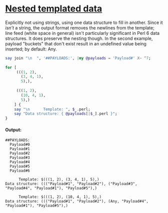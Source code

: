 [1]: https://rosettacode.org/wiki/Nested_templated_data

# [Nested templated data][1]

Explicitly not using strings, using one data structure to fill in another. Since it *isn't* a string, the output format removes the newlines from the template; line feed (white space in general) isn't particularly significant in Perl 6 data structures. It does preserve the nesting though. In the second example, payload "buckets" that don't exist result in an undefined value being inserted; by default: Any.

```raku
say join "\n  ", '##PAYLOADS:', |my @payloads = 'Payload#' X~ ^7;
 
for [
     (((1, 2),
       (3, 4, 1),
       5),),
 
     (((1, 2),
       (10, 4, 1),
       5),)
    ] {
    say "\n      Template: ", $_.perl;
    say "Data structure: { @payloads[|$_].perl }";
}
```

#### Output:
```
##PAYLOADS:
  Payload#0
  Payload#1
  Payload#2
  Payload#3
  Payload#4
  Payload#5
  Payload#6

      Template: $(((1, 2), (3, 4, 1), 5),)
Data structure: ((("Payload#1", "Payload#2"), ("Payload#3", "Payload#4", "Payload#1"), "Payload#5"),)

      Template: $(((1, 2), (10, 4, 1), 5),)
Data structure: ((("Payload#1", "Payload#2"), (Any, "Payload#4", "Payload#1"), "Payload#5"),)
```